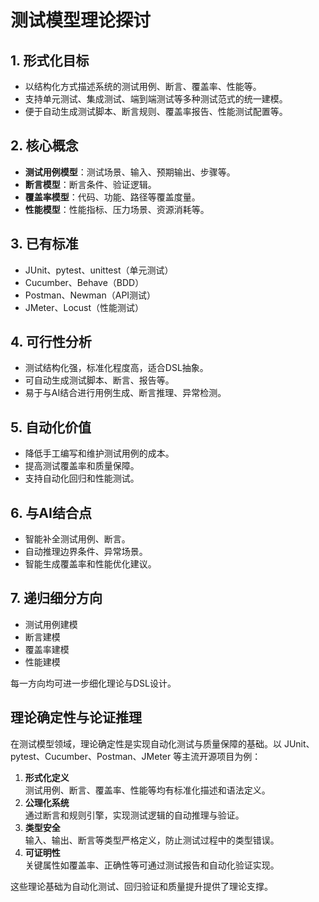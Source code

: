 # 测试模型理论探讨

## 1. 形式化目标

- 以结构化方式描述系统的测试用例、断言、覆盖率、性能等。
- 支持单元测试、集成测试、端到端测试等多种测试范式的统一建模。
- 便于自动生成测试脚本、断言规则、覆盖率报告、性能测试配置等。

## 2. 核心概念

- **测试用例模型**：测试场景、输入、预期输出、步骤等。
- **断言模型**：断言条件、验证逻辑。
- **覆盖率模型**：代码、功能、路径等覆盖度量。
- **性能模型**：性能指标、压力场景、资源消耗等。

## 3. 已有标准

- JUnit、pytest、unittest（单元测试）
- Cucumber、Behave（BDD）
- Postman、Newman（API测试）
- JMeter、Locust（性能测试）

## 4. 可行性分析

- 测试结构化强，标准化程度高，适合DSL抽象。
- 可自动生成测试脚本、断言、报告等。
- 易于与AI结合进行用例生成、断言推理、异常检测。

## 5. 自动化价值

- 降低手工编写和维护测试用例的成本。
- 提高测试覆盖率和质量保障。
- 支持自动化回归和性能测试。

## 6. 与AI结合点

- 智能补全测试用例、断言。
- 自动推理边界条件、异常场景。
- 智能生成覆盖率和性能优化建议。

## 7. 递归细分方向

- 测试用例建模
- 断言建模
- 覆盖率建模
- 性能建模

每一方向均可进一步细化理论与DSL设计。

## 理论确定性与论证推理

在测试模型领域，理论确定性是实现自动化测试与质量保障的基础。以 JUnit、pytest、Cucumber、Postman、JMeter 等主流开源项目为例：

1. **形式化定义**  
   测试用例、断言、覆盖率、性能等均有标准化描述和语法定义。
2. **公理化系统**  
   通过断言和规则引擎，实现测试逻辑的自动推理与验证。
3. **类型安全**  
   输入、输出、断言等类型严格定义，防止测试过程中的类型错误。
4. **可证明性**  
   关键属性如覆盖率、正确性等可通过测试报告和自动化验证实现。

这些理论基础为自动化测试、回归验证和质量提升提供了理论支撑。
